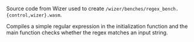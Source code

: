 Source code from Wizer used to create `/wizer/benches/regex_bench.{control,wizer}.wasm`.

Compiles a simple regular expression in the initialization function and the main
function checks whether the regex matches an input string.
